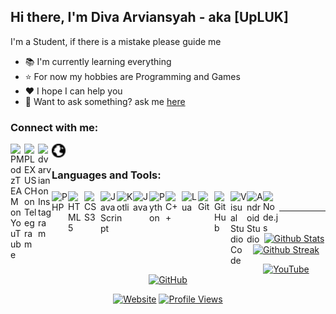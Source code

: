 ## Hi there, I'm Diva Arviansyah - aka [UpLUK]

I'm a Student, if there is a mistake please guide me

- 📚 I'm currently learning everything
- ⭐️ For now my hobbies are Programming and Games
- ❤️ I hope I can help you
- 💬 Want to ask something? ask me [here](https://t.me/plexusch)

### Connect with me:

[<img align="left" width="22" alt="PModzTEAM on YouTube" src="https://cdn.jsdelivr.net/npm/simple-icons@v5/icons/youtube.svg">][YouTube]
[<img align="left" width="22" alt="PLEXUSCH on Telegram" src="https://cdn.jsdelivr.net/npm/simple-icons@v5/icons/telegram.svg">](https://t.me/plexusch)
[<img align="left" width="22" alt="dvarvian on Instagram" src="https://cdn.jsdelivr.net/npm/simple-icons@v5/icons/instagram.svg">](https://instagram.com/dvarvian)
[<img align="left" width="22" alt="PLLEXUS on Website" src="https://raw.githubusercontent.com/iconic/open-iconic/master/svg/globe.svg">](https://plexuscheat.my.id)
<br>

### Languages and Tools:

[<img align="left" width="26" alt="PHP" src="https://cdn.jsdelivr.net/npm/simple-icons@v5/icons/php.svg">](https://www.php.net)
[<img align="left" width="26" alt="HTML5" src="https://cdn.jsdelivr.net/npm/simple-icons@v5/icons/html5.svg">](https://wikipedia.org/wiki/HTML5)
[<img align="left" width="26" alt="CSS3" src="https://cdn.jsdelivr.net/npm/simple-icons@v5/icons/css3.svg">](https://wikipedia.org/wiki/Cascading_Style_Sheets)
[<img align="left" width="26" alt="JavaScript" src="https://cdn.jsdelivr.net/npm/simple-icons@v5/icons/javascript.svg">](https://wikipedia.org/wiki/JavaScript)
[<img align="left" width="26" alt="Kotlin" src="https://cdn.jsdelivr.net/npm/simple-icons@v5/icons/kotlin.svg">](https://kotlinlang.org)
[<img align="left" width="26" alt="Java" src="https://cdn.jsdelivr.net/npm/simple-icons@v5/icons/java.svg">](https://www.java.com)
[<img align="left" width="26" alt="Python" src="https://cdn.jsdelivr.net/npm/simple-icons@v5/icons/python.svg">](https://www.python.org)
[<img align="left" width="26" alt="C++" src="https://cdn.jsdelivr.net/npm/simple-icons@v5/icons/cplusplus.svg">](https://wikipedia.org/wiki/C++)
[<img align="left" width="26" alt="Lua" src="https://cdn.jsdelivr.net/npm/simple-icons@v5/icons/lua.svg">](https://www.lua.org)
[<img align="left" width="26" alt="Git" src="https://cdn.jsdelivr.net/npm/simple-icons@v5/icons/git.svg">](https://git-scm.com)
[<img align="left" width="26" alt="GitHub" src="https://cdn.jsdelivr.net/npm/simple-icons@v5/icons/github.svg">](https://github.com)
[<img align="left" width="26" alt="Visual Studio Code" src="https://cdn.jsdelivr.net/npm/simple-icons@v5/icons/visualstudiocode.svg">](https://code.visualstudio.com)
[<img align="left" width="26" alt="Android Studio" src="https://cdn.jsdelivr.net/npm/simple-icons@v5/icons/androidstudio.svg">](https://developer.android.com/studio)
[<img align="left" width="26" alt="Node.js" src="https://cdn.jsdelivr.net/npm/simple-icons@v5/icons/nodedotjs.svg">](https://nodejs.org)
<br>

---

<p align="center">
    <a href="https://github.com/PXZUpLUK"><img width="48%" alt="Github Stats" src="https://github-readme-stats.vercel.app/api?username=PXZUpLUK&theme=dracula&show_icons=true&hide_border=true"></a>
    <a href="https://github.com/PXZUpLUK"><img width="48%" alt="Github Streak" src="https://github-readme-streak-stats.herokuapp.com?user=PXZUpLUK&theme=dracula&hide_border=true"></a>
</p>
<p align="center">
    <a href="https://youtube.com/PModzTEAM?sub_confirmation=1"><img alt="YouTube" src="https://img.shields.io/youtube/channel/subscribers/UCPHiZNMamtbYzGOICSKoY2A?label=YouTube&logo=YouTube&style=for-the-badge"></a>
    <a href="https://github.com/PXZUpLUK?tab=followers"><img alt="GitHub" src="https://img.shields.io/github/followers/PXZUpLUK?label=GitHub&logo=GitHub&style=for-the-badge"></a>
<p align="center">
    <a href="https://plexuscheat.my.id"><img alt="Website" src="https://img.shields.io/website?down_message=Offline&label=plexuscheat.my.id&style=flat-square&up_message=Online&url=https%3A%2F%2Fplexuscheat.my.id"></a>
    <a href="https://github.com/PXZUpLUK"><img alt="Profile Views" src="https://komarev.com/ghpvc/?username=PXZUpLUK&style=flat-square"></a>
</p>

[YouTube]: https://youtube.com/PModzTEAM?sub_confirmation=1
